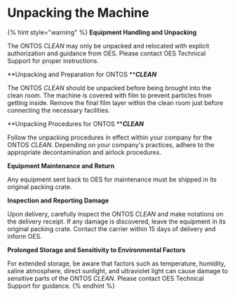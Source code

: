 # Unpacking the Machine



{% hint style="warning" %}
**Equipment Handling and Unpacking**

The ONTOS _CLEAN_ may only be unpacked and relocated with explicit authorization and guidance from OES. Please contact OES Technical Support for proper instructions.

**Unpacking and Preparation for ONTOS **_**CLEAN**_&#x20;

The ONTOS _CLEAN_ should be unpacked before being brought into the clean room. The machine is covered with film to prevent particles from getting inside. Remove the final film layer within the clean room just before connecting the necessary facilities.

**Unpacking Procedures for ONTOS **_**CLEAN**_&#x20;

Follow the unpacking procedures in effect within your company for the ONTOS _CLEAN_. Depending on your company's practices, adhere to the appropriate decontamination and airlock procedures.

**Equipment Maintenance and Return**

Any equipment sent back to OES for maintenance must be shipped in its original packing crate.

**Inspection and Reporting Damage**

Upon delivery, carefully inspect the ONTOS _CLEAN_ and make notations on the delivery receipt. If any damage is discovered, leave the equipment in its original packing crate. Contact the carrier within 15 days of delivery and inform OES.

**Prolonged Storage and Sensitivity to Environmental Factors**

For extended storage, be aware that factors such as temperature, humidity, saline atmosphere, direct sunlight, and ultraviolet light can cause damage to sensitive parts of the ONTOS _CLEAN_. Please contact OES Technical Support for guidance.
{% endhint %}
